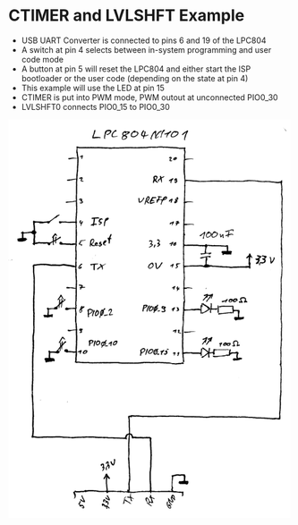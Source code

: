 # CTIMER and LVLSHFT Example

 * USB UART Converter is connected to pins 6 and 19 of the LPC804
 * A switch at pin 4 selects between in-system programming and user code mode
 * A button at pin 5 will reset the LPC804 and either start the ISP bootloader or the user code (depending on the state at pin 4)
 * This example will use the LED at pin 15
 * CTIMER is put into PWM mode, PWM outout at unconnected PIO0_30
 * LVLSHFT0 connects PIO0_15 to PIO0_30


![lpc804_blink_schematic.png](../blink/lpc804_blink_schematic.png)

